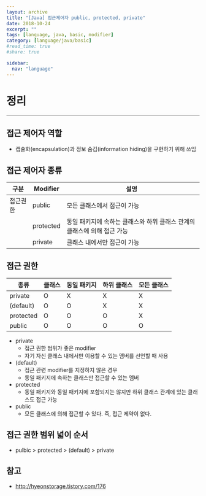 ```yaml
---
layout: archive
title: "[Java] 접근제어자 public, protected, private"
date: 2018-10-24
excerpt: ""
tags: [language, java, basic, modifier]
category: [language/java/basic]
#read_time: true
#share: true

sidebar:
  nav: "language"
---
```


# 정리

* * *

## 접근 제어자 역할

* 캡슐화(encapsulation)과 정보 숨김(information hiding)을 구현하기 위해 쓰임

## 접근 제어자 종류

| 구분     | Modifier  | 설명                                                                     |
|----------|-----------|--------------------------------------------------------------------------|
| 접근권한 | public    | 모든 클래스에서 접근이 가능                                              |
|          | protected | 동일 패키지에 속하는 클래스와 하위 클래스 관계의 클래스에 의해 접근 가능 |
|          | private   | 클래스 내에서만 접근이 가능                                              |

## 접근 권한

| 종류      | 클래스 | 동일 패키지 | 하위 클래스 | 모든 클래스 |
|-----------|--------|-------------|-------------|-------------|
| private   | O      | X           | X           | X           |
| (default) | O      | O           | X           | X           |
| protected | O      | O           | O           | X           |
| public    | O      | O           | O           | O           |

* private
  * 접근 권한 범위가 좋은 modifier
  * 자기 자신 클래스 내에서만 이용할 수 있는 멤버를 선언할 때 사용
* (default)
  * 접근 관련 modifier를 지정하지 않은 경우
  * 동일 패키지에 속하는 클래스만 접근할 수 있는 멤버
* protected
  * 동일 패키지와 동일 패키지에 포함되지는 않지만 하위 클래스 관계에 있는 클래스도 접근 가능
* public
  * 모든 클래스에 의해 접근할 수 있다.  즉, 접근 제약이 없다.

## 접근 권한 범위 넓이 순서

* pulbic > protected > (default) > private

## 참고

* <http://hyeonstorage.tistory.com/176>
